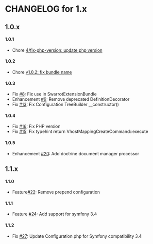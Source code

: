 CHANGELOG for 1.x
===================

## 1.0.x
#### 1.0.1
- Chore [4/fix-php-version: update php version ](https://github.com/ma-residence/SwarrotExtensionBundle/commit/385b3418c01c3c0dffdad2613ec724f4b35eb5fa)


#### 1.0.2
- Chore [v1.0.2: fix bundle name](https://github.com/ma-residence/SwarrotExtensionBundle/commit/a01ebd37262840ec7951a29cd75d775c1baf8fa6)

#### 1.0.3
- Fix [#8](https://github.com/ma-residence/SwarrotExtensionBundle/issues/8): Fix use in SwarrotExtensionBundle
- Enhancement [#9](https://github.com/ma-residence/SwarrotExtensionBundle/issues/9): Remove deprecated DefinitionDecorator
- Fix [#13](https://github.com/ma-residence/SwarrotExtensionBundle/issues/13): Fix Configuration TreeBuilder __constructor()

#### 1.0.4
- Fix [#16](https://github.com/ma-residence/SwarrotExtensionBundle/issues/16): Fix PHP version
- Fix [#15](https://github.com/ma-residence/SwarrotExtensionBundle/issues/15): Fix typehint return VhostMappingCreateCommand::execute

#### 1.0.5
- Enhancement [#20](https://github.com/ma-residence/SwarrotExtensionBundle/issues/20): Add doctrine document manager processor

## 1.1.x
#### 1.1.0
- Feature[#22](https://github.com/ma-residence/SwarrotExtensionBundle/issues/22): Remove prepend configuration

#### 1.1.1
- Feature [#24](https://github.com/ma-residence/SwarrotExtensionBundle/issues/24): Add support for symfony 3.4

#### 1.1.2
- Fix [#27](https://github.com/ma-residence/SwarrotExtensionBundle/issues/27): Update Configuration.php for Symfony compatibility 3.4
